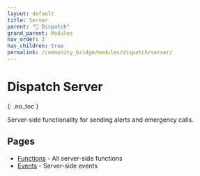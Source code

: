 ```yaml
---
layout: default
title: Server
parent: "🚨 Dispatch"
grand_parent: Modules
nav_order: 2
has_children: true
permalink: /community_bridge/modules/dispatch/server/
---
```


# Dispatch Server
{: .no_toc }

Server-side functionality for sending alerts and emergency calls.

## Pages

- [Functions](/community_bridge/modules/dispatch/server/functions/) - All server-side functions
- [Events](/community_bridge/modules/dispatch/server/events/) - Server-side events